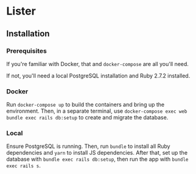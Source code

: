 # Lister

## Installation

### Prerequisites

If you're familiar with Docker, that and `docker-compose` are all you'll need.

If not, you'll need a local PostgreSQL installation and Ruby 2.7.2 installed.

### Docker

Run `docker-compose up` to build the containers and bring up the environment.
Then, in a separate terminal, use `docker-compose exec web bundle exec rails
db:setup` to create and migrate the database.

### Local

Ensure PostgreSQL is running. Then, run `bundle` to install all Ruby
dependencies and `yarn` to install JS dependencies. After that, set up the
database with `bundle exec rails db:setup`, then run the app with `bundle exec
rails s`.
